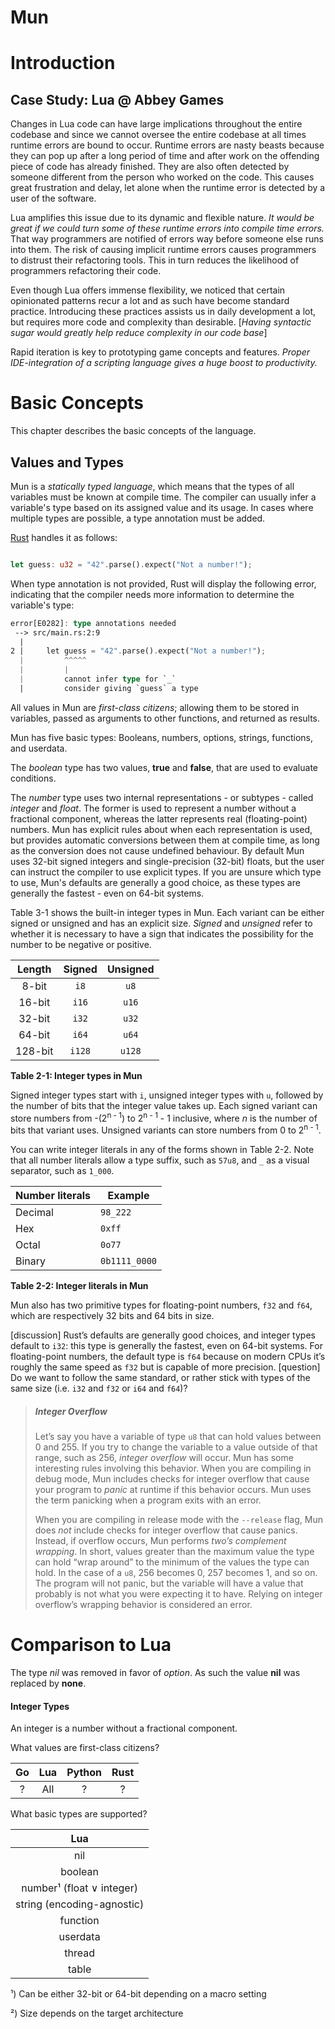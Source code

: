 # Mun

# Introduction

## Case Study: Lua @ Abbey Games

Changes in Lua code can have large implications throughout the entire codebase and since we cannot oversee the entire codebase at all times runtime errors are bound to occur. Runtime errors are nasty beasts because they can pop up after a long period of time and after work on the offending piece of code has already finished. They are also often detected by someone different from the person who worked on the code. This causes great frustration and delay, let alone when the runtime error is detected by a user of the software.

Lua amplifies this issue due to its dynamic and flexible nature. *It would be great if we could turn some of these runtime errors into compile time errors.* That way programmers are notified of errors way before someone else runs into them. The risk of causing implicit runtime errors causes programmers to distrust their refactoring tools. This in turn reduces the likelihood of programmers refactoring their code.

Even though Lua offers immense flexibility, we noticed that certain opinionated patterns recur a lot and as such have become standard practice. Introducing these practices assists us in daily development a lot, but requires more code and complexity than desirable. [*Having syntactic sugar would greatly help reduce complexity in our code base*]

Rapid iteration is key to prototyping game concepts and features. *Proper IDE-integration of a scripting language gives a huge boost to productivity.*


# Basic Concepts

This chapter describes the basic concepts of the language.

## Values and Types

Mun is a *statically typed language*, which means that the types of all variables must be known at compile time. The compiler can usually infer a variable's type based on its assigned value and its usage. In cases where multiple types are possible, a type annotation must be added.

[Rust](https://doc.rust-lang.org/book/ch03-02-data-types.html) handles it as follows:

```rust

let guess: u32 = "42".parse().expect("Not a number!");
```

When type annotation is not provided, Rust will display the following error, indicating that the compiler needs more information to determine the variable's type:

```rust
error[E0282]: type annotations needed
 --> src/main.rs:2:9
  |
2 |     let guess = "42".parse().expect("Not a number!");
  |         ^^^^^
  |         |
  |         cannot infer type for `_`
  |         consider giving `guess` a type
```

All values in Mun are *first-class citizens*; allowing them to be stored in variables, passed as arguments to other functions, and returned as results.

Mun has five basic types: Booleans, numbers, options, strings, functions, and userdata. 

The *boolean* type has two values, **true** and **false**, that are used to evaluate conditions.

The *number* type uses two internal representations - or subtypes - called *integer* and *float*. The former is used to represent a number without a fractional component, whereas the latter represents real (floating-point) numbers. Mun has explicit rules about when each representation is used, but provides automatic conversions between them at compile time, as long as the conversion does not cause undefined behaviour. By default Mun uses 32-bit signed integers and single-precision (32-bit) floats, but the user can instruct the compiler to use explicit types. If you are unsure which type to use, Mun's defaults are generally a good choice, as these types are generally the fastest - even on 64-bit systems.

Table 3-1 shows the built-in integer types in Mun. Each variant can be either signed or unsigned and has an explicit size. *Signed* and *unsigned* refer to whether it is necessary to have a sign that indicates the possibility for the number to be negative or positive.

| Length  | Signed  | Unsigned |
|:-------:|:-------:|:--------:|
| 8-bit   | `i8`    | `u8`     |
| 16-bit  | `i16`   | `u16`    |
| 32-bit  | `i32`   | `u32`    |
| 64-bit  | `i64`   | `u64`    |
| 128-bit | `i128`  | `u128`   |

**Table 2-1: Integer types in Mun**

Signed integer types start with `i`, unsigned integer types with `u`, followed by the number of bits that the integer value takes up. Each signed variant can store numbers from -(2<sup>n - 1</sup>) to 2<sup>n - 1</sup> - 1 inclusive, where *n* is the number of bits that variant uses. Unsigned variants can store numbers from 0 to 2<sup>n - 1</sup>.

You can write integer literals in any of the forms shown in Table 2-2. Note that all number literals allow a type suffix, such as `57u8`, and `_` as a visual separator, such as `1_000`.

| Number literals  | Example       |
|------------------|---------------|
| Decimal          | `98_222`      |
| Hex              | `0xff`        |
| Octal            | `0o77`        |
| Binary           | `0b1111_0000` |

**Table 2-2: Integer literals in Mun**

Mun also has two primitive types for floating-point numbers, `f32` and `f64`, which are respectively 32 bits and 64 bits in size.

[discussion] Rust’s defaults are generally good choices, and integer types default to `i32`: this type is generally the fastest, even on 64-bit systems. For floating-point numbers, the default type is `f64` because on modern CPUs it’s roughly the same speed as `f32` but is capable of more precision.
[question] Do we want to follow the same standard, or rather stick with types of the same size (i.e. `i32` and `f32` or `i64` and `f64`)?

> ##### Integer Overflow
>
> Let’s say you have a variable of type `u8` that can hold values between 0 and 255.
> If you try to change the variable to a value outside of that range, such
> as 256, *integer overflow* will occur. Mun has some interesting rules involving
> this behavior. When you are compiling in debug mode, Mun includes checks for
> integer overflow that cause your program to *panic* at runtime if
> this behavior occurs. Mun uses the term panicking when a program exits with
> an error.
>
> When you are compiling in release mode with the `--release` flag, Mun does
> *not* include checks for integer overflow that cause panics. Instead, if
> overflow occurs, Mun performs *two’s complement wrapping*. In short, values
> greater than the maximum value the type can hold “wrap around” to the minimum
> of the values the type can hold. In the case of a `u8`, 256 becomes 0, 257
> becomes 1, and so on. The program will not panic, but the variable will have a
> value that probably is not what you were expecting it to have. Relying on
> integer overflow’s wrapping behavior is considered an error.



# Comparison to Lua

The type *nil* was removed in favor of *option*. As such the value **nil** was replaced by **none**.

#### Integer Types

An integer is a number without a fractional component. 

What values are first-class citizens?

Go | Lua | Python | Rust
:-:|:---:|:------:|:---:
? | All | ? | ?

What basic types are supported?

|Lua  |
|:---:|
| nil |
| boolean |
| number¹ (float ∨ integer) |
| string (encoding-agnostic) |
| function |
| userdata |
| thread |
| table |

¹) Can be either 32-bit or 64-bit depending on a macro setting

²) Size depends on the target architecture
